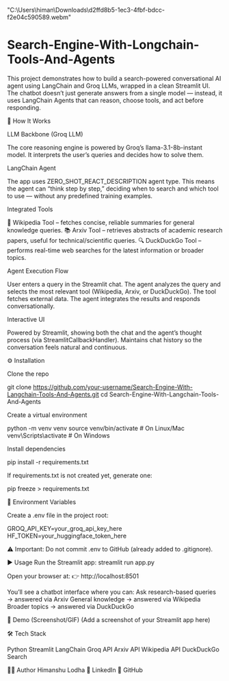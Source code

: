 "C:\Users\himan\Downloads\d2ffd8b5-1ec3-4fbf-bdcc-f2e04c590589.webm"
# Search-Engine-With-Longchain-Tools-And-Agents

This project demonstrates how to build a search-powered conversational AI agent using LangChain and Groq LLMs, wrapped in a clean Streamlit UI.
The chatbot doesn’t just generate answers from a single model — instead, it uses LangChain Agents that can reason, choose tools, and act before responding.

🔧 How It Works

LLM Backbone (Groq LLM)

The core reasoning engine is powered by Groq’s llama-3.1-8b-instant model.
It interprets the user’s queries and decides how to solve them.

LangChain Agent

The app uses ZERO_SHOT_REACT_DESCRIPTION agent type.
This means the agent can “think step by step,” deciding when to search and which tool to use — without any predefined training examples.

Integrated Tools

📰 Wikipedia Tool – fetches concise, reliable summaries for general knowledge queries.
📚 Arxiv Tool – retrieves abstracts of academic research papers, useful for technical/scientific queries.
🔍 DuckDuckGo Tool – performs real-time web searches for the latest information or broader topics.

Agent Execution Flow

User enters a query in the Streamlit chat.
The agent analyzes the query and selects the most relevant tool (Wikipedia, Arxiv, or DuckDuckGo).
The tool fetches external data.
The agent integrates the results and responds conversationally.

Interactive UI

Powered by Streamlit, showing both the chat and the agent’s thought process (via StreamlitCallbackHandler).
Maintains chat history so the conversation feels natural and continuous.

⚙️ Installation

Clone the repo

git clone https://github.com/your-username/Search-Engine-With-Langchain-Tools-And-Agents.git
cd Search-Engine-With-Langchain-Tools-And-Agents


Create a virtual environment

python -m venv venv
source venv/bin/activate   # On Linux/Mac
venv\Scripts\activate      # On Windows


Install dependencies

pip install -r requirements.txt


If requirements.txt is not created yet, generate one:

pip freeze > requirements.txt

🔑 Environment Variables

Create a .env file in the project root:

GROQ_API_KEY=your_groq_api_key_here
HF_TOKEN=your_huggingface_token_here


⚠️ Important: Do not commit .env to GitHub (already added to .gitignore).

▶️ Usage
Run the Streamlit app:
streamlit run app.py


Open your browser at:
👉 http://localhost:8501

You’ll see a chatbot interface where you can:
Ask research-based queries → answered via Arxiv
General knowledge → answered via Wikipedia
Broader topics → answered via DuckDuckGo

📸 Demo (Screenshot/GIF)
(Add a screenshot of your Streamlit app here)

🛠️ Tech Stack

Python
Streamlit
LangChain
Groq API
Arxiv API
Wikipedia API
DuckDuckGo Search

🧑‍💻 Author
Himanshu Lodha
💼 LinkedIn
📂 GitHub
